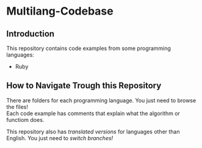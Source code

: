 # Multilang-Codebase

## Introduction

This repository contains code examples from some programming languages:
- Ruby

## How to Navigate Trough this Repository

There are folders for each programming language. You just need to browse the files!  
Each code example has comments that explain what the algorithm or functiom does.

This repository also has *translated versions* for languages other than English.
You just need to *switch branches!*
